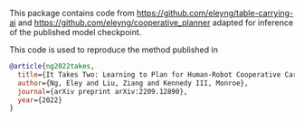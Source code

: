 This package contains code from https://github.com/eleyng/table-carrying-ai and
https://github.com/eleyng/cooperative_planner adapted for inference of the
published model checkpoint.

This code is used to reproduce the method published in

```bibtex
@article{ng2022takes,
  title={It Takes Two: Learning to Plan for Human-Robot Cooperative Carrying},
  author={Ng, Eley and Liu, Ziang and Kennedy III, Monroe},
  journal={arXiv preprint arXiv:2209.12890},
  year={2022}
}
```

